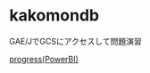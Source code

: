 kakomondb
=========

GAE/JでGCSにアクセスして問題演習

[progress(PowerBI)](https://app.powerbi.com/view?r=eyJrIjoiYzllMjI5N2YtNWZlOC00NzRlLTlkYzAtMWI2MWI2ZmZiMTlkIiwidCI6IjQzMWIzY2YwLTVlZGYtNDU4MS1hZjg0LWIwOWQ0MjUwNTViOSJ9)

